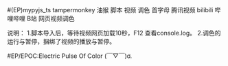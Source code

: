 #(EP)mypyjs_ts
tampermonkey 油猴 脚本 视频 调色 首字母 腾讯视频 bilibili 哔哩哔哩 B站 网页视频调色

说明：
1.脚本导入后，等待视频网页加载10秒，F12 查看console.log。
2.调色的运行与暂停，捆绑了视频的播放与暂停。

#EP/EPOC:Electric Pulse Of Color (￣▽￣)σ.
